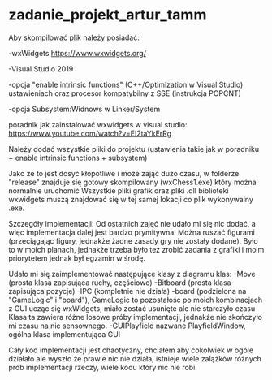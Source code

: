 # zadanie_projekt_artur_tamm

Aby skompilować plik należy posiadać: 


-wxWidgets https://www.wxwidgets.org/


-Visual Studio 2019


-opcja "enable intrinsic functions" (C++/Optimization w Visual Studio) ustawieniach oraz procesor kompatybilny z SSE (instrukcja POPCNT)


-opcja Subsystem:Widnows w Linker/System


poradnik jak zainstalować wxwidgets w visual studio:
https://www.youtube.com/watch?v=EI2taYkErRg

Należy dodać wszystkie pliki do projektu (ustawienia takie jak w poradniku + enable intrinsic functions + subsystem)

Jako że to jest dosyć kłopotliwe i może zająć dużo czasu, w folderze "release" znajduje się gotowy skompilowany (wxChess1.exe) który można normalnie uruchomić
Wszystkie pliki grafik oraz pliki .dll biblioteki wxwidgets muszą znajdować się w tej samej lokacji co plik wykonywalny .exe.

Szczegóły implementacji:
Od ostatnich zajęć nie udało mi się nic dodać, a więc implementacja dalej jest bardzo prymitywna. Można ruszać figurami (przeciągając
figury, jednakże żadne zasady gry nie zostały dodane). Było to w moich planach, jednakże trzeba było też zrobić zadania z grafiki i 
moim priorytetem jednak był egzamin w środę. 

Udało mi się zaimplementować następujące klasy z diagramu klas:
-Move (prosta klasa zapisująca ruchy, częściowo)
-Bitboard (prosta klasa zapisująca pozycje)
-IPC (kompletnie nie działa)
-board (podzielona na "GameLogic" i "board"), GameLogic to pozostałość po moich kombinacjach z GUI ucząc się wxWidgets, miało zostać usunięte ale nie starczyło czasu
Klasa ta zawiera różne losowe próby implementacji, jednakże nie skończyło mi czasu na nic sensownego.
-GUIPlayfield nazwane PlayfieldWindow, ogólna klasa implementująca GUI

Cały kod implementacji jest chaotyczny, chciałem aby cokolwiek w ogóle działało ale wyszło że prawie nic nie działa, istnieje wiele zalążków
różnych prób implementacji rzeczy, wiele kodu który nic nie robi.


